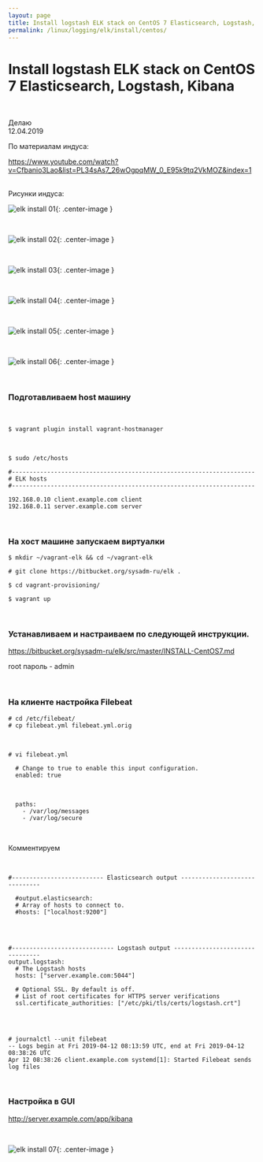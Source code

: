 ```yaml
---
layout: page
title: Install logstash ELK stack on CentOS 7 Elasticsearch, Logstash, Kibana
permalink: /linux/logging/elk/install/centos/
---
```


# Install logstash ELK stack on CentOS 7 Elasticsearch, Logstash, Kibana

<br/>

Делаю  
12.04.2019

По материалам индуса:

https://www.youtube.com/watch?v=Cfbanio3Lao&list=PL34sAs7_26wOgpqMW_0_E95k9tq2VkMOZ&index=1

<br/>
Рисунки индуса:
<br/>

![elk install 01](/img/adm/logging/elk/intall/elk-install-01.png 'elk install 01'){: .center-image }

<br/>

![elk install 02](/img/adm/logging/elk/intall/elk-install-02.png 'elk install 02'){: .center-image }

<br/>

![elk install 03](/img/adm/logging/elk/intall/elk-install-03.png 'elk install 03'){: .center-image }

<br/>

![elk install 04](/img/adm/logging/elk/intall/elk-install-04.png 'elk install 04'){: .center-image }

<br/>

![elk install 05](/img/adm/logging/elk/intall/elk-install-05.png 'elk install 05'){: .center-image }

<br/>

![elk install 06](/img/adm/logging/elk/intall/elk-install-06.png 'elk install 06'){: .center-image }

<br/>

### Подготавливаем host машину

<br/>

    $ vagrant plugin install vagrant-hostmanager

<br/>

    $ sudo /etc/hosts

```
#---------------------------------------------------------------------
# ELK hosts
#---------------------------------------------------------------------

192.168.0.10 client.example.com client
192.168.0.11 server.example.com server
```

<br/>

### На хост машине запускаем виртуалки

    $ mkdir ~/vagrant-elk && cd ~/vagrant-elk

    # git clone https://bitbucket.org/sysadm-ru/elk .

    $ cd vagrant-provisioning/

    $ vagrant up

<br/>

### Устанавливаем и настраиваем по следующей инструкции.

https://bitbucket.org/sysadm-ru/elk/src/master/INSTALL-CentOS7.md

root пароль - admin

<br/>

### На клиенте настройка Filebeat

    # cd /etc/filebeat/
    # cp filebeat.yml filebeat.yml.orig

<br/>

    # vi filebeat.yml

```
  # Change to true to enable this input configuration.
  enabled: true

```

<br/>

```
  paths:
    - /var/log/messages
    - /var/log/secure

```

<br/>

Комментируем

<br/>

```
#-------------------------- Elasticsearch output ------------------------------

  #output.elasticsearch:
  # Array of hosts to connect to.
  #hosts: ["localhost:9200"]

```

<br/>

```

#----------------------------- Logstash output --------------------------------
output.logstash:
  # The Logstash hosts
  hosts: ["server.example.com:5044"]

  # Optional SSL. By default is off.
  # List of root certificates for HTTPS server verifications
  ssl.certificate_authorities: ["/etc/pki/tls/certs/logstash.crt"]


```

<br/>

    # journalctl --unit filebeat
    -- Logs begin at Fri 2019-04-12 08:13:59 UTC, end at Fri 2019-04-12 08:38:26 UTC
    Apr 12 08:38:26 client.example.com systemd[1]: Started Filebeat sends log files

<br/>

### Настройка в GUI

http://server.example.com/app/kibana

<br/>

![elk install 07](/img/adm/logging/elk/intall/elk-install-07.png 'elk install 07'){: .center-image }
